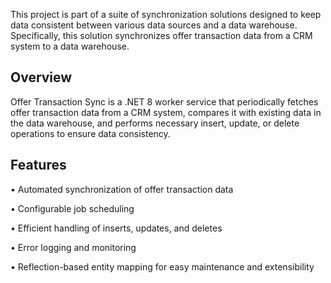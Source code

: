 This project is part of a suite of synchronization solutions designed to keep data consistent between various data sources and a data warehouse.
Specifically, this solution synchronizes offer transaction data from a CRM system to a data warehouse.

## Overview
Offer Transaction Sync is a .NET 8 worker service that periodically fetches offer transaction data from a CRM system, compares it with existing data in the data warehouse, and performs necessary insert, update, or delete operations to ensure data consistency.

## Features

• Automated synchronization of offer transaction data

• Configurable job scheduling

• Efficient handling of inserts, updates, and deletes

• Error logging and monitoring

• Reflection-based entity mapping for easy maintenance and extensibility
